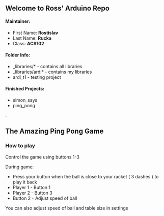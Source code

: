 ## Welcome to Ross' Arduino Repo

#### Maintainer:
- First Name: **Rostislav**
- Last Name: **Rucka**
- Class: **ACS102**


#### Folder Info:
- _libraries/* - contains all libraries
- _libraries/ardi* - contains my libraries
- ardi_t1 - testing project

#### Finished Projects:
- simon_says
- ping_pong

.

## The Amazing Ping Pong Game

### How to play
Control the game using buttons 1-3

During game:
- Press your button when the ball is close to your racket ( 3 dashes ) to play it back
- Player 1 - Button 1
- Player 2 - Button 3
- Button 2 - Adjust speed of ball

You can also adjust speed of ball and table size in settings
